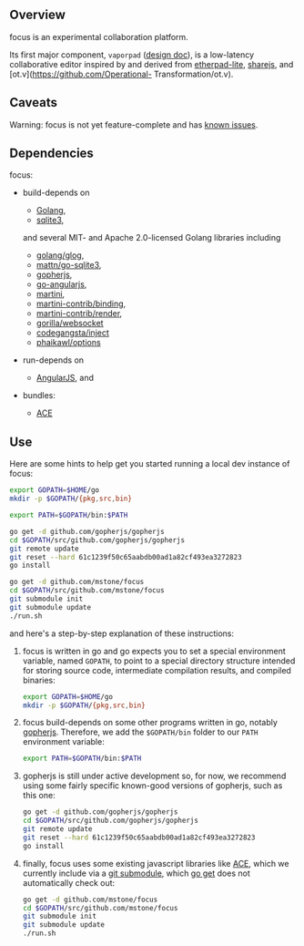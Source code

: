 ## Overview

focus is an experimental collaboration platform.

Its first major component, `vaporpad` ([design doc](./docs/intent.adoc)), is a
low-latency collaborative editor inspired by and derived from
[etherpad-lite](http://etherpad.org), [sharejs](http://sharejs.org), and
[ot.v](https://github.com/Operational- Transformation/ot.v).

## Caveats

Warning: focus is not yet feature-complete and has [known
issues](https://github.com/mstone/focus/issues).

## Dependencies

focus:

  * build-depends on

      * [Golang](http://golang.org),
      * [sqlite3](http://sqlite.org),

    and several MIT- and Apache 2.0-licensed Golang libraries including

      * [golang/glog](https://github.com/golang/glog),
      * [mattn/go-sqlite3](https://github.com/mattn/go-sqlite3),
      * [gopherjs](https://github.com/gopherjs/gopherjs),
      * [go-angularjs](https://github.com/gopherjs/go-angularjs),
      * [martini](https://github.com/go-martini/martini),
      * [martini-contrib/binding](https://github.com/martini-contrib/binding),
      * [martini-contrib/render](https://github.com/martini-contrib/render),
      * [gorilla/websocket](https://github.com/gorilla/websocket)
      * [codegangsta/inject](https://github.com/codegangsta/inject)
      * [phaikawl/options](https://github.com/phaikawl/options)

  * run-depends on

      * [AngularJS](https://angularjs.org), and

  * bundles:

      * [ACE](http://ace.c9.io)

## Use

Here are some hints to help get you started running a local dev instance of focus:

```bash
export GOPATH=$HOME/go
mkdir -p $GOPATH/{pkg,src,bin}

export PATH=$GOPATH/bin:$PATH

go get -d github.com/gopherjs/gopherjs
cd $GOPATH/src/github.com/gopherjs/gopherjs
git remote update
git reset --hard 61c1239f50c65aabdb00ad1a82cf493ea3272823
go install

go get -d github.com/mstone/focus
cd $GOPATH/src/github.com/mstone/focus
git submodule init
git submodule update
./run.sh
```

and here's a step-by-step explanation of these instructions:

1. focus is written in go and go expects you to set a special environment
variable, named `GOPATH`, to point to a special directory structure intended
for storing source code, intermediate compilation results, and compiled
binaries:

    ```bash
    export GOPATH=$HOME/go
    mkdir -p $GOPATH/{pkg,src,bin}
    ```

2. focus build-depends on some other programs written in go, notably
[gopherjs](https://github.com/gopherjs/gopherjs). Therefore, we add the
`$GOPATH/bin` folder to our `PATH` environment variable:

    ```bash
    export PATH=$GOPATH/bin:$PATH
    ```
    
3. gopherjs is still under active development so, for now, we recommend using
some fairly specific known-good versions of gopherjs, such as this one:

    ```bash
    go get -d github.com/gopherjs/gopherjs
    cd $GOPATH/src/github.com/gopherjs/gopherjs
    git remote update
    git reset --hard 61c1239f50c65aabdb00ad1a82cf493ea3272823
    go install
    ```

4. finally, focus uses some existing javascript libraries like
[ACE](http://ace.c9.io), which we currently include via a [git
submodule](http://git-scm.com/docs/git-submodule), which [go
get](http://golang.org/cmd/go/#hdr-Download_and_install_packages_and_dependencies)
does not automatically check out:

    ```bash
    go get -d github.com/mstone/focus
    cd $GOPATH/src/github.com/mstone/focus
    git submodule init
    git submodule update
    ./run.sh
    ```
